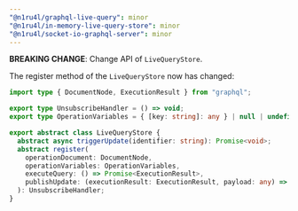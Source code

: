 ```yaml
---
"@n1ru4l/graphql-live-query": minor
"@n1ru4l/in-memory-live-query-store": minor
"@n1ru4l/socket-io-graphql-server": minor
---
```


**BREAKING CHANGE**: Change API of `LiveQueryStore`.

The register method of the `LiveQueryStore` now has changed:

```ts
import type { DocumentNode, ExecutionResult } from "graphql";

export type UnsubscribeHandler = () => void;
export type OperationVariables = { [key: string]: any } | null | undefined;

export abstract class LiveQueryStore {
  abstract async triggerUpdate(identifier: string): Promise<void>;
  abstract register(
    operationDocument: DocumentNode,
    operationVariables: OperationVariables,
    executeQuery: () => Promise<ExecutionResult>,
    publishUpdate: (executionResult: ExecutionResult, payload: any) => void
  ): UnsubscribeHandler;
}
```
